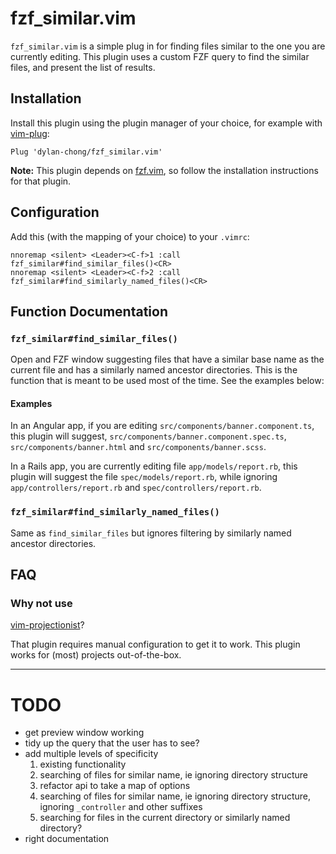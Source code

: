 # fzf_similar.vim

`fzf_similar.vim` is a simple plug in for finding files similar to the one you
are currently editing. This plugin uses a custom FZF query to find the similar
files, and present the list of results.

## Installation

Install this plugin using the plugin manager of your choice, for example with
[vim-plug](https://github.com/junegunn/vim-plug):

```vim
Plug 'dylan-chong/fzf_similar.vim'
```

**Note:** This plugin depends on
[fzf.vim](https://github.com/junegunn/fzf.vim#installation), so follow the
installation instructions for that plugin.

## Configuration

Add this (with the mapping of your choice) to your `.vimrc`:

```vim
nnoremap <silent> <Leader><C-f>1 :call fzf_similar#find_similar_files()<CR>
nnoremap <silent> <Leader><C-f>2 :call fzf_similar#find_similarly_named_files()<CR>
```

## Function Documentation

### `fzf_similar#find_similar_files()`

Open and FZF window suggesting files that have a similar base name as the
current file and has a similarly named ancestor directories. This is the
function that is meant to be used most of the time. See the examples below:

#### Examples

In an Angular app, if you are editing `src/components/banner.component.ts`,
this plugin will suggest, `src/components/banner.component.spec.ts`,
`src/components/banner.html` and `src/components/banner.scss`.

In a Rails app, you are currently editing file `app/models/report.rb`, this
plugin will suggest the file `spec/models/report.rb`, while ignoring
`app/controllers/report.rb` and `spec/controllers/report.rb`.

### `fzf_similar#find_similarly_named_files()`

Same as `find_similar_files` but ignores filtering by similarly named ancestor
directories.

## FAQ

### Why not use
[vim-projectionist](https://github.com/tpope/vim-projectionist)?

That plugin requires manual configuration to get it to work. This plugin works
for (most) projects out-of-the-box.

---

# TODO

- get preview window working
- tidy up the query that the user has to see?
- add multiple levels of specificity
    1. existing functionality
    1. searching of files for similar name, ie ignoring directory structure
    1. refactor api to take a map of options
    1. searching of files for similar name, ie ignoring directory structure,
       ignoring `_controller` and other suffixes
    1. searching for files in the current directory or similarly named directory?
- right documentation
